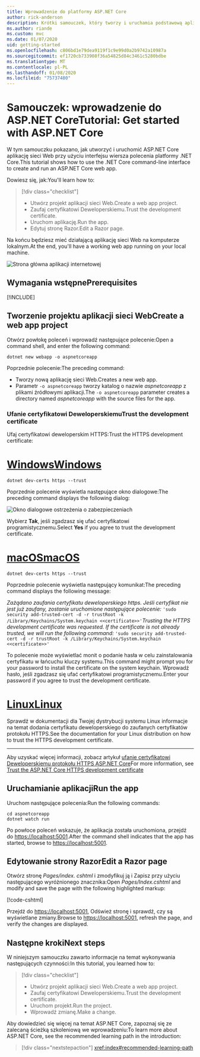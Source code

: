 ```yaml
---
title: Wprowadzenie do platformy ASP.NET Core
author: rick-anderson
description: Krótki samouczek, który tworzy i uruchamia podstawową aplikację Hello world przy użyciu ASP.NET Core.
ms.author: riande
ms.custom: mvc
ms.date: 01/07/2020
uid: getting-started
ms.openlocfilehash: c806bd1e79dea9119f1c9e99d0a2b9742a10987a
ms.sourcegitcommit: ef1720cb733908f36a54825d84c3461c5280bdbe
ms.translationtype: MT
ms.contentlocale: pl-PL
ms.lasthandoff: 01/08/2020
ms.locfileid: "75737480"
---
```

# <a name="tutorial-get-started-with-aspnet-core"></a><span data-ttu-id="d292f-103">Samouczek: wprowadzenie do ASP.NET Core</span><span class="sxs-lookup"><span data-stu-id="d292f-103">Tutorial: Get started with ASP.NET Core</span></span>

<span data-ttu-id="d292f-104">W tym samouczku pokazano, jak utworzyć i uruchomić ASP.NET Core aplikację sieci Web przy użyciu interfejsu wiersza polecenia platformy .NET Core.</span><span class="sxs-lookup"><span data-stu-id="d292f-104">This tutorial shows how to use the .NET Core command-line interface to create and run an ASP.NET Core web app.</span></span>

<span data-ttu-id="d292f-105">Dowiesz się, jak:</span><span class="sxs-lookup"><span data-stu-id="d292f-105">You'll learn how to:</span></span>

> [!div class="checklist"]
> * <span data-ttu-id="d292f-106">Utwórz projekt aplikacji sieci Web.</span><span class="sxs-lookup"><span data-stu-id="d292f-106">Create a web app project.</span></span>
> * <span data-ttu-id="d292f-107">Zaufaj certyfikatowi Deweloperskiemu.</span><span class="sxs-lookup"><span data-stu-id="d292f-107">Trust the development certificate.</span></span>
> * <span data-ttu-id="d292f-108">Uruchom aplikację.</span><span class="sxs-lookup"><span data-stu-id="d292f-108">Run the app.</span></span>
> * <span data-ttu-id="d292f-109">Edytuj stronę Razor.</span><span class="sxs-lookup"><span data-stu-id="d292f-109">Edit a Razor page.</span></span>

<span data-ttu-id="d292f-110">Na końcu będziesz mieć działającą aplikację sieci Web na komputerze lokalnym.</span><span class="sxs-lookup"><span data-stu-id="d292f-110">At the end, you'll have a working web app running on your local machine.</span></span>

![Strona główna aplikacji internetowej](_static/home-page.png)

## <a name="prerequisites"></a><span data-ttu-id="d292f-112">Wymagania wstępne</span><span class="sxs-lookup"><span data-stu-id="d292f-112">Prerequisites</span></span>

[!INCLUDE[](~/includes/3.1-SDK.md)]

## <a name="create-a-web-app-project"></a><span data-ttu-id="d292f-113">Tworzenie projektu aplikacji sieci Web</span><span class="sxs-lookup"><span data-stu-id="d292f-113">Create a web app project</span></span>

<span data-ttu-id="d292f-114">Otwórz powłokę poleceń i wprowadź następujące polecenie:</span><span class="sxs-lookup"><span data-stu-id="d292f-114">Open a command shell, and enter the following command:</span></span>

```dotnetcli
dotnet new webapp -o aspnetcoreapp
```

<span data-ttu-id="d292f-115">Poprzednie polecenie:</span><span class="sxs-lookup"><span data-stu-id="d292f-115">The preceding command:</span></span>

* <span data-ttu-id="d292f-116">Tworzy nową aplikację sieci Web.</span><span class="sxs-lookup"><span data-stu-id="d292f-116">Creates a new web app.</span></span>  
* <span data-ttu-id="d292f-117">Parametr `-o aspnetcoreapp` tworzy katalog o nazwie *aspnetcoreapp* z plikami źródłowymi aplikacji.</span><span class="sxs-lookup"><span data-stu-id="d292f-117">The `-o aspnetcoreapp` parameter creates a directory named *aspnetcoreapp* with the source files for the app.</span></span>

### <a name="trust-the-development-certificate"></a><span data-ttu-id="d292f-118">Ufanie certyfikatowi Deweloperskiemu</span><span class="sxs-lookup"><span data-stu-id="d292f-118">Trust the development certificate</span></span>

<span data-ttu-id="d292f-119">Ufaj certyfikatowi deweloperskim HTTPS:</span><span class="sxs-lookup"><span data-stu-id="d292f-119">Trust the HTTPS development certificate:</span></span>

# <a name="windowstabwindows"></a>[<span data-ttu-id="d292f-120">Windows</span><span class="sxs-lookup"><span data-stu-id="d292f-120">Windows</span></span>](#tab/windows)

```dotnetcli
dotnet dev-certs https --trust
```

<span data-ttu-id="d292f-121">Poprzednie polecenie wyświetla następujące okno dialogowe:</span><span class="sxs-lookup"><span data-stu-id="d292f-121">The preceding command displays the following dialog:</span></span>

![Okno dialogowe ostrzeżenia o zabezpieczeniach](~/getting-started/_static/cert.png)

<span data-ttu-id="d292f-123">Wybierz **Tak**, jeśli zgadzasz się ufać certyfikatowi programistycznemu.</span><span class="sxs-lookup"><span data-stu-id="d292f-123">Select **Yes** if you agree to trust the development certificate.</span></span>

# <a name="macostabmacos"></a>[<span data-ttu-id="d292f-124">macOS</span><span class="sxs-lookup"><span data-stu-id="d292f-124">macOS</span></span>](#tab/macos)

```dotnetcli
dotnet dev-certs https --trust
```

<span data-ttu-id="d292f-125">Poprzednie polecenie wyświetla następujący komunikat:</span><span class="sxs-lookup"><span data-stu-id="d292f-125">The preceding command displays the following message:</span></span>

<span data-ttu-id="d292f-126">*Zażądano zaufania certyfikatu deweloperskiego https. Jeśli certyfikat nie jest już zaufany, zostanie uruchomione następujące polecenie:* `'sudo security add-trusted-cert -d -r trustRoot -k /Library/Keychains/System.keychain <<certificate>>'`</span><span class="sxs-lookup"><span data-stu-id="d292f-126">*Trusting the HTTPS development certificate was requested. If the certificate is not already trusted, we will run the following command:* `'sudo security add-trusted-cert -d -r trustRoot -k /Library/Keychains/System.keychain <<certificate>>'`</span></span>

<span data-ttu-id="d292f-127">To polecenie może wyświetlać monit o podanie hasła w celu zainstalowania certyfikatu w łańcuchu kluczy systemu.</span><span class="sxs-lookup"><span data-stu-id="d292f-127">This command might prompt you for your password to install the certificate on the system keychain.</span></span> <span data-ttu-id="d292f-128">Wprowadź hasło, jeśli zgadzasz się ufać certyfikatowi programistycznemu.</span><span class="sxs-lookup"><span data-stu-id="d292f-128">Enter your password if you agree to trust the development certificate.</span></span>

# <a name="linuxtablinux"></a>[<span data-ttu-id="d292f-129">Linux</span><span class="sxs-lookup"><span data-stu-id="d292f-129">Linux</span></span>](#tab/linux)

<span data-ttu-id="d292f-130">Sprawdź w dokumentacji dla Twojej dystrybucji systemu Linux informacje na temat dodania certyfikatu deweloperskiego do zaufanych certyfikatów protokołu HTTPS.</span><span class="sxs-lookup"><span data-stu-id="d292f-130">See the documentation for your Linux distribution on how to trust the HTTPS development certificate.</span></span>

---

<span data-ttu-id="d292f-131">Aby uzyskać więcej informacji, zobacz artykuł [ufanie certyfikatowi Deweloperskiemu protokołu HTTPS ASP.NET Core](xref:security/enforcing-ssl#trust-the-aspnet-core-https-development-certificate-on-windows-and-macos)</span><span class="sxs-lookup"><span data-stu-id="d292f-131">For more information, see [Trust the ASP.NET Core HTTPS development certificate](xref:security/enforcing-ssl#trust-the-aspnet-core-https-development-certificate-on-windows-and-macos)</span></span>

## <a name="run-the-app"></a><span data-ttu-id="d292f-132">Uruchamianie aplikacji</span><span class="sxs-lookup"><span data-stu-id="d292f-132">Run the app</span></span>

<span data-ttu-id="d292f-133">Uruchom następujące polecenia:</span><span class="sxs-lookup"><span data-stu-id="d292f-133">Run the following commands:</span></span>

```dotnetcli
cd aspnetcoreapp
dotnet watch run
```

<span data-ttu-id="d292f-134">Po powłoce poleceń wskazuje, że aplikacja została uruchomiona, przejdź do [https://localhost:5001](https://localhost:5001).</span><span class="sxs-lookup"><span data-stu-id="d292f-134">After the command shell indicates that the app has started, browse to [https://localhost:5001](https://localhost:5001).</span></span>

## <a name="edit-a-razor-page"></a><span data-ttu-id="d292f-135">Edytowanie strony Razor</span><span class="sxs-lookup"><span data-stu-id="d292f-135">Edit a Razor page</span></span>

<span data-ttu-id="d292f-136">Otwórz stronę *Pages/index. cshtml* i zmodyfikuj ją i Zapisz przy użyciu następującego wyróżnionego znacznika:</span><span class="sxs-lookup"><span data-stu-id="d292f-136">Open *Pages/Index.cshtml* and modify and save the page with the following highlighted markup:</span></span>

[!code-cshtml[](sample/index.cshtml?highlight=9)]

<span data-ttu-id="d292f-137">Przejdź do [https://localhost:5001](https://localhost:5001), Odśwież stronę i sprawdź, czy są wyświetlane zmiany.</span><span class="sxs-lookup"><span data-stu-id="d292f-137">Browse to [https://localhost:5001](https://localhost:5001), refresh the page, and verify the changes are displayed.</span></span>

## <a name="next-steps"></a><span data-ttu-id="d292f-138">Następne kroki</span><span class="sxs-lookup"><span data-stu-id="d292f-138">Next steps</span></span>

<span data-ttu-id="d292f-139">W niniejszym samouczku zawarto informacje na temat wykonywania następujących czynności:</span><span class="sxs-lookup"><span data-stu-id="d292f-139">In this tutorial, you learned how to:</span></span>

> [!div class="checklist"]
> * <span data-ttu-id="d292f-140">Utwórz projekt aplikacji sieci Web.</span><span class="sxs-lookup"><span data-stu-id="d292f-140">Create a web app project.</span></span>
> * <span data-ttu-id="d292f-141">Zaufaj certyfikatowi Deweloperskiemu.</span><span class="sxs-lookup"><span data-stu-id="d292f-141">Trust the development certificate.</span></span>
> * <span data-ttu-id="d292f-142">Uruchom projekt.</span><span class="sxs-lookup"><span data-stu-id="d292f-142">Run the project.</span></span>
> * <span data-ttu-id="d292f-143">Wprowadź zmianę.</span><span class="sxs-lookup"><span data-stu-id="d292f-143">Make a change.</span></span>

<span data-ttu-id="d292f-144">Aby dowiedzieć się więcej na temat ASP.NET Core, zapoznaj się ze zalecaną ścieżką szkoleniową we wprowadzeniu:</span><span class="sxs-lookup"><span data-stu-id="d292f-144">To learn more about ASP.NET Core, see the recommended learning path in the introduction:</span></span>

> [!div class="nextstepaction"]
> <xref:index#recommended-learning-path>
